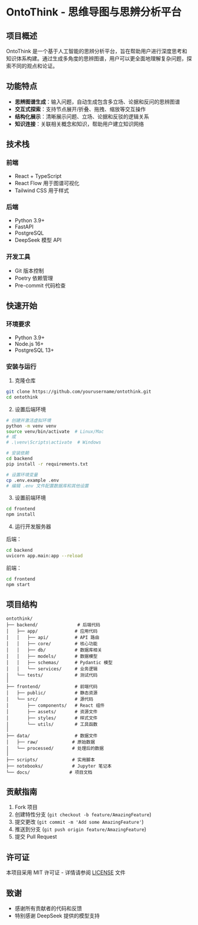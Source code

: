 # OntoThink - 思维导图与思辨分析平台

## 项目概述

OntoThink 是一个基于人工智能的思辨分析平台，旨在帮助用户进行深度思考和知识体系构建。通过生成多角度的思辨图谱，用户可以更全面地理解复杂问题，探索不同的观点和论证。

## 功能特点

- **思辨图谱生成**：输入问题，自动生成包含多立场、论据和反问的思辨图谱
- **交互式探索**：支持节点展开/折叠、拖拽、缩放等交互操作
- **结构化展示**：清晰展示问题、立场、论据和反驳的逻辑关系
- **知识连接**：关联相关概念和知识，帮助用户建立知识网络

## 技术栈

### 前端
- React + TypeScript
- React Flow 用于图谱可视化
- Tailwind CSS 用于样式

### 后端
- Python 3.9+
- FastAPI
- PostgreSQL
- DeepSeek 模型 API

### 开发工具
- Git 版本控制
- Poetry 依赖管理
- Pre-commit 代码检查

## 快速开始

### 环境要求

- Python 3.9+
- Node.js 16+
- PostgreSQL 13+

### 安装与运行

1. 克隆仓库
```bash
git clone https://github.com/yourusername/ontothink.git
cd ontothink
```

2. 设置后端环境
```bash
# 创建并激活虚拟环境
python -m venv venv
source venv/bin/activate  # Linux/Mac
# 或
# .\venv\Scripts\activate  # Windows

# 安装依赖
cd backend
pip install -r requirements.txt

# 设置环境变量
cp .env.example .env
# 编辑 .env 文件配置数据库和其他设置
```

3. 设置前端环境
```bash
cd frontend
npm install
```

4. 运行开发服务器

后端：
```bash
cd backend
uvicorn app.main:app --reload
```

前端：
```bash
cd frontend
npm start
```

## 项目结构

```
ontothink/
├── backend/               # 后端代码
│   ├── app/              # 应用代码
│   │   ├── api/          # API 路由
│   │   ├── core/         # 核心功能
│   │   ├── db/           # 数据库相关
│   │   ├── models/       # 数据模型
│   │   ├── schemas/      # Pydantic 模型
│   │   └── services/     # 业务逻辑
│   └── tests/            # 测试代码
│
├── frontend/             # 前端代码
│   ├── public/           # 静态资源
│   └── src/              # 源代码
│       ├── components/   # React 组件
│       ├── assets/       # 资源文件
│       ├── styles/       # 样式文件
│       └── utils/        # 工具函数
│
├── data/                 # 数据文件
│   ├── raw/             # 原始数据
│   └── processed/       # 处理后的数据
│
├── scripts/             # 实用脚本
├── notebooks/           # Jupyter 笔记本
└── docs/               # 项目文档
```

## 贡献指南

1. Fork 项目
2. 创建特性分支 (`git checkout -b feature/AmazingFeature`)
3. 提交更改 (`git commit -m 'Add some AmazingFeature'`)
4. 推送到分支 (`git push origin feature/AmazingFeature`)
5. 提交 Pull Request

## 许可证

本项目采用 MIT 许可证 - 详情请参阅 [LICENSE](LICENSE) 文件

## 致谢

- 感谢所有贡献者的代码和反馈
- 特别感谢 DeepSeek 提供的模型支持
